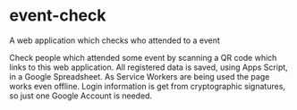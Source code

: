# event-check
A web application which checks who attended to a event

Check people which attended some event by scanning a QR code which links to this web application. All registered data is saved, using Apps Script, in a Google Spreadsheet. As Service Workers are being used the page works even offline. Login information is get from cryptographic signatures, so just one Google Account is needed.
